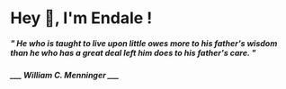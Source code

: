 <h1 title="head"> Hey 👋, I'm Endale !</h1>

**<h5><i>" He who is taught to live upon little owes more to his father's wisdom than he who has a great deal left him does to his father's care. "</i></h5>**

*<b>___ William C. Menninger ___</b>*
